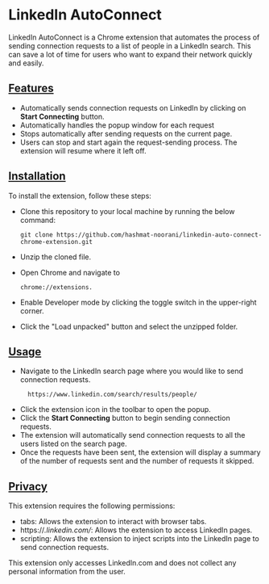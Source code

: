 # LinkedIn AutoConnect

LinkedIn AutoConnect is a Chrome extension that automates the process of sending connection requests to a list of people in a LinkedIn search. This can save a lot of time for users who want to expand their network quickly and easily.

## <ins>Features</ins>

- Automatically sends connection requests on LinkedIn by clicking on **Start Connecting** button.
- Automatically handles the popup window for each request
- Stops automatically after sending requests on the current page.
- Users can stop and start again the request-sending process. The extension will resume where it left off.

## <ins>Installation</ins>

To install the extension, follow these steps:

- Clone this repository to your local machine by running the below command:

  ```
  git clone https://github.com/hashmat-noorani/linkedin-auto-connect-chrome-extension.git
  ```

- Unzip the cloned file.
- Open Chrome and navigate to
  ```
  chrome://extensions.
  ```
- Enable Developer mode by clicking the toggle switch in the upper-right corner.
- Click the "Load unpacked" button and select the unzipped folder.

## <ins>Usage</ins>

- Navigate to the LinkedIn search page where you would like to send connection requests.
  ```
    https://www.linkedin.com/search/results/people/
  ```
- Click the extension icon in the toolbar to open the popup.
- Click the **Start Connecting** button to begin sending connection requests.
- The extension will automatically send connection requests to all the users listed on the search page.
- Once the requests have been sent, the extension will display a summary of the number of requests sent and the number of requests it skipped.

## <ins>Privacy</ins>

This extension requires the following permissions:

- tabs: Allows the extension to interact with browser tabs.
- https://_.linkedin.com/_: Allows the extension to access LinkedIn pages.
- scripting: Allows the extension to inject scripts into the LinkedIn page to send connection requests.

This extension only accesses LinkedIn.com and does not collect any personal information from the user.

